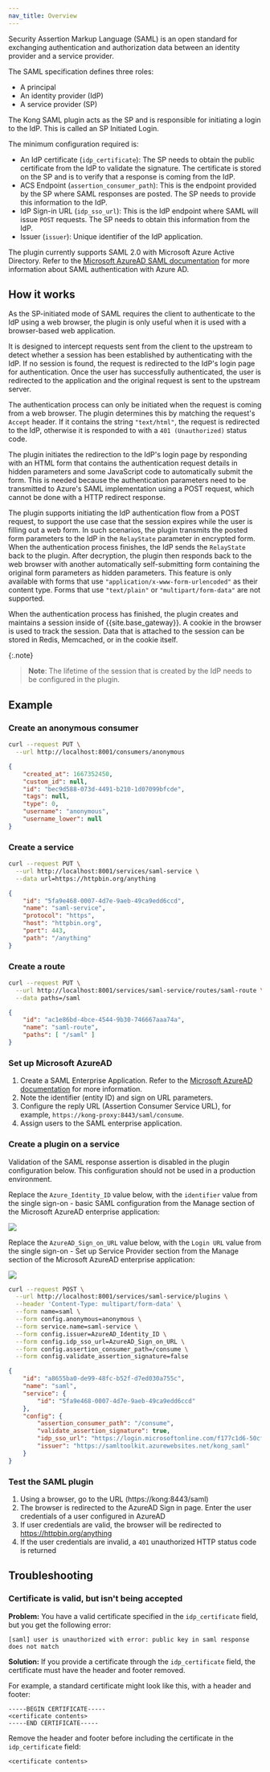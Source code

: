 ```yaml
---
nav_title: Overview
---
```


Security Assertion Markup Language (SAML) is an open standard for
exchanging authentication and authorization data between an identity
provider and a service provider.

The SAML specification defines three roles:

* A principal
* An identity provider (IdP)
* A service provider (SP)

The Kong SAML plugin acts as the SP and is responsible for
initiating a login to the IdP. This is called an SP Initiated Login.

The minimum configuration required is:

- An IdP certificate (`idp_certificate`): The SP needs to obtain the
  public certificate from the IdP to validate the signature. The
  certificate is stored on the SP and is to verify that a response
  is coming from the IdP.
- ACS Endpoint (`assertion_consumer_path`): This is the endpoint
  provided by the SP where SAML responses are posted. The SP needs
  to provide this information to the IdP.
- IdP Sign-in URL (`idp_sso_url`): This is the IdP endpoint where
  SAML will issue `POST` requests. The SP needs to obtain this
  information from the IdP.
- Issuer (`issuer`): Unique identifier of the IdP application.

The plugin currently supports SAML 2.0 with Microsoft Azure Active
Directory. Refer to the
[Microsoft AzureAD SAML documentation](https://learn.microsoft.com/en-us/azure/active-directory/fundamentals/auth-saml)
for more information about SAML authentication with Azure AD.

## How it works

As the SP-initiated mode of SAML requires the client to authenticate
to the IdP using a web browser, the plugin is only useful when it is
used with a browser-based web application.

It is designed to intercept requests sent from the client to the
upstream to detect whether a session has been established by
authenticating with the IdP. If no session is found, the request is
redirected to the IdP's login page for authentication. Once the
user has successfully authenticated, the user is redirected to the
application and the original request is sent to the upstream
server.

The authentication process can only be initiated when the request is
coming from a web browser. The plugin determines this by matching
the request's `Accept` header. If it contains the string
`"text/html"`, the request is redirected to the IdP, otherwise it is
responded to with a `401 (Unauthorized)` status code.

The plugin initiates the redirection to the IdP's login page by
responding with an HTML form that contains the authentication
request details in hidden parameters and some JavaScript code to
automatically submit the form. This is needed because the
authentication parameters need to be transmitted to Azure's SAML
implementation using a POST request, which cannot be done with a
HTTP redirect response.

The plugin supports initiating the IdP authentication flow from a
POST request, to support the use case that the session expires while
the user is filling out a web form. In such scenarios, the plugin
transmits the posted form parameters to the IdP in the `RelayState`
parameter in encrypted form. When the authentication process
finishes, the IdP sends the `RelayState` back to the plugin. After
decryption, the plugin then responds back to the web browser with
another automatically self-submitting form containing the original
form parameters as hidden parameters. This feature is only
available with forms that use `"application/x-www-form-urlencoded"` as
their content type. Forms that use `"text/plain"` or
`"multipart/form-data"` are not supported.

When the authentication process has finished, the plugin creates and
maintains a session inside of {{site.base_gateway}}. A cookie in the browser
is used to track the session. Data that is attached to the session
can be stored in Redis, Memcached, or in the cookie itself. 

{:.note}
> **Note**: The lifetime of the session that is created by the IdP needs
to be configured in the plugin.

## Example

### Create an anonymous consumer

```bash
curl --request PUT \
  --url http://localhost:8001/consumers/anonymous
```

```json
{
    "created_at": 1667352450,
    "custom_id": null,
    "id": "bec9d588-073d-4491-b210-1d07099bfcde",
    "tags": null,
    "type": 0,
    "username": "anonymous",
    "username_lower": null
}
```

### Create a service

```bash
curl --request PUT \
  --url http://localhost:8001/services/saml-service \
  --data url=https://httpbin.org/anything
```

```json
{
    "id": "5fa9e468-0007-4d7e-9aeb-49ca9edd6ccd",
    "name": "saml-service",
    "protocol": "https",
    "host": "httpbin.org",
    "port": 443,
    "path": "/anything"
}
```

### Create a route

```bash
curl --request PUT \
  --url http://localhost:8001/services/saml-service/routes/saml-route \
  --data paths=/saml
```

```json
{
    "id": "ac1e86bd-4bce-4544-9b30-746667aaa74a",
    "name": "saml-route",
    "paths": [ "/saml" ]
}
```

### Set up Microsoft AzureAD

1. Create a SAML Enterprise Application. Refer to the [Microsoft AzureAD documentation](https://learn.microsoft.com/en-us/azure/active-directory/manage-apps/add-application-portal) for more information.
2. Note the identifier (entity ID) and sign on URL parameters.
3. Configure the reply URL (Assertion Consumer Service URL), for example, `https://kong-proxy:8443/saml/consume`.
4. Assign users to the SAML enterprise application.

### Create a plugin on a service

Validation of the SAML response assertion is disabled in the plugin configuration below. This configuration should not be used in a production environment.

Replace the `Azure_Identity_ID` value below, with the `identifier` value from the single sign-on - basic SAML configuration from the Manage section of the Microsoft AzureAD enterprise application:

<img src="/assets/images/plugins/saml/azuread_basic_config.png">

Replace the `AzureAD_Sign_on_URL` value below, with the `Login URL` value from the single sign-on - Set up Service Provider section from the Manage section of the Microsoft AzureAD enterprise application:

<img src="/assets/images/plugins/saml/azuread_sso_url.png">

```bash
curl --request POST \
  --url http://localhost:8001/services/saml-service/plugins \
  --header 'Content-Type: multipart/form-data' \
  --form name=saml \
  --form config.anonymous=anonymous \
  --form service.name=saml-service \
  --form config.issuer=AzureAD_Identity_ID \
  --form config.idp_sso_url=AzureAD_Sign_on_URL \
  --form config.assertion_consumer_path=/consume \
  --form config.validate_assertion_signature=false
```

```json
{
    "id": "a8655ba0-de99-48fc-b52f-d7ed030a755c",
    "name": "saml",
    "service": {
        "id": "5fa9e468-0007-4d7e-9aeb-49ca9edd6ccd"
    },
    "config": {
        "assertion_consumer_path": "/consume",
        "validate_assertion_signature": true,
        "idp_sso_url": "https://login.microsoftonline.com/f177c1d6-50cf-49e0-818a-a0585cbafd8d/saml2",
        "issuer": "https://samltoolkit.azurewebsites.net/kong_saml"
    }
}
```

### Test the SAML plugin

1. Using a browser, go to the URL (https://kong:8443/saml)
2. The browser is redirected to the AzureAD Sign in page. Enter the user credentials of a user configured in AzureAD
3. If user credentials are valid, the browser will be redirected to https://httpbin.org/anything
4. If the user credentials are invalid, a `401` unauthorized HTTP status code is returned

## Troubleshooting

### Certificate is valid, but isn't being accepted

**Problem:**
You have a valid certificate specified in the `idp_certificate` field, but you get the following error:

```
[saml] user is unauthorized with error: public key in saml response does not match
```

**Solution:**
If you provide a certificate through the `idp_certificate` field, the certificate must have the header and footer removed.

For example, a standard certificate might look like this, with a header and footer:

```
-----BEGIN CERTIFICATE-----
<certificate contents>
-----END CERTIFICATE-----
```

Remove the header and footer before including the certificate in the `idp_certificate` field:
```
<certificate contents>
```
